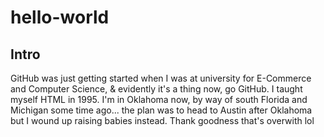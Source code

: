 # hello-world
## Intro  
GitHub was just getting started when I was at university for E-Commerce and Computer Science, & evidently it's a thing now, go GitHub.  I taught myself HTML in 1995.  I'm in Oklahoma now, by way of south Florida and Michigan some time ago... the plan was to head to Austin after Oklahoma but I wound up raising babies instead.  Thank goodness that's overwith lol
